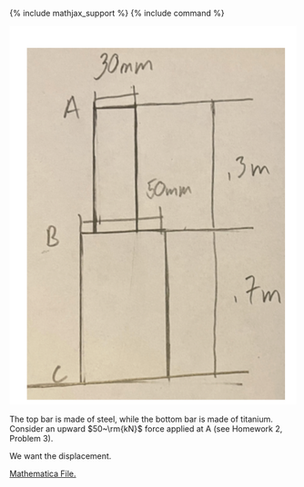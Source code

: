 {% include mathjax_support %}
{% include command %}

![](Images/2021-09-26-23-43-26.png)

The top bar is made of steel, while the bottom bar is made of titanium.
Consider an upward $50~\rm{kN}$ force applied at A (see Homework 2, Problem 3).

We want the displacement.


[Mathematica File.](./SegmentedComposite.nb) 